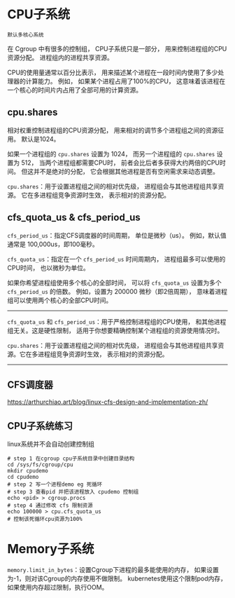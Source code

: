 # CPU子系统

`默认多核心系统`

在 Cgroup 中有很多的控制组，
CPU子系统只是一部分，
用来控制进程组的CPU资源分配。
进程组内的进程共享资源。

CPU的使用量通常以百分比表示，
用来描述某个进程在一段时间内使用了多少处理器的计算能力。
例如，
如果某个进程占用了100%的CPU，
这意味着该进程在一个核心的时间片内占用了全部可用的计算资源。

## cpu.shares

相对权重控制进程组的CPU资源分配，
用来相对的调节多个进程组之间的资源征用。
默认是1024。

如果一个进程组的 `cpu.shares` 设置为 1024，
而另一个进程组的 `cpu.shares` 设置为 512，
当两个进程组都需要CPU时，
前者会比后者多获得大约两倍的CPU时间。
但这并不是绝对的分配，
它会根据其他进程是否有空闲需求来动态调整。

`cpu.shares`：用于设置进程组之间的相对优先级，
进程组会与其他进程组共享资源。
它在多进程组竞争资源时生效，
表示相对的资源分配。

## cfs_quota_us & cfs_period_us

`cfs_period_us`：指定CFS调度器的时间周期，
单位是微秒（us）。
例如，默认值通常是 100,000us，即100毫秒。

`cfs_quota_us`：指定在一个 `cfs_period_us` 时间周期内，
进程组最多可以使用的CPU时间，
也以微秒为单位。

如果你希望进程组使用多个核心的全部时间，
可以将 `cfs_quota_us` 设置为多个 `cfs_period_us` 的倍数。
例如，设置为 200000 微秒（即2倍周期），
意味着进程组可以使用两个核心的全部CPU时间。

---

`cfs_quota_us` 和 `cfs_period_us`：用于严格控制进程组的CPU使用，
和其他进程组无关。这是硬性限制，
适用于你想要精确控制某个进程组的资源使用情况时。

`cpu.shares`：用于设置进程组之间的相对优先级，
进程组会与其他进程组共享资源。它在多进程组竞争资源时生效，
表示相对的资源分配。

---

## CFS调度器

https://arthurchiao.art/blog/linux-cfs-design-and-implementation-zh/



## CPU子系统练习

linux系统并不会自动创建控制组

```shell
# step 1 在cgroup cpu子系统目录中创建目录结构
cd /sys/fs/cgroup/cpu
mkdir cpudemo
cd cpudemo
# step 2 写一个进程demo eg 死循环
# step 3 查看pid 并把该进程放入 cpudemo 控制组
echo <pid> > cgroup.procs
# step 4 通过修改 cfs 限制资源
echo 100000 > cpu.cfs_quota_us
# 控制该死循环cpu资源为100%
```



# Memory子系统

`memory.limit_in_bytes`：设置Cgroup下进程的最多能使用的内存，
如果设置为-1，则对该Cgroup的内存使用不做限制。
kubernetes使用这个限制pod内存，如果使用内存超过限制，执行OOM。











